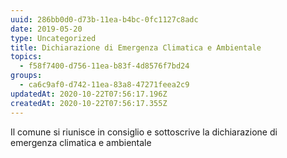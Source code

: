 ```yaml
---
uuid: 286bb0d0-d73b-11ea-b4bc-0fc1127c8adc
date: 2019-05-20
type: Uncategorized
title: Dichiarazione di Emergenza Climatica e Ambientale
topics:
  - f58f7400-d756-11ea-b83f-4d8576f7bd24
groups:
  - ca6c9af0-d742-11ea-83a8-47271feea2c9
updatedAt: 2020-10-22T07:56:17.196Z
createdAt: 2020-10-22T07:56:17.355Z
---
```


Il comune si riunisce in consiglio e sottoscrive la dichiarazione di emergenza climatica e ambientale
